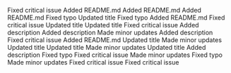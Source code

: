 Fixed critical issue
Added README.md
Added README.md
Added README.md
Fixed typo
Updated title
Fixed typo
Added README.md
Fixed critical issue
Updated title
Updated title
Fixed critical issue
Added description
Added description
Made minor updates
Added description
Fixed critical issue
Added README.md
Updated title
Made minor updates
Updated title
Updated title
Made minor updates
Updated title
Added description
Fixed typo
Fixed critical issue
Made minor updates
Fixed typo
Made minor updates
Fixed critical issue
Fixed critical issue
